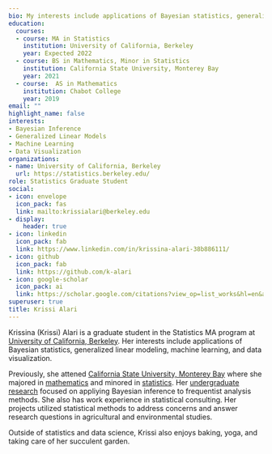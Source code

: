 ```yaml
---
bio: My interests include applications of Bayesian statistics, generalized linear models, machine learning, and data visualization.
education:
  courses:
  - course: MA in Statistics
    institution: University of California, Berkeley
    year: Expected 2022
  - course: BS in Mathematics, Minor in Statistics
    institution: California State University, Monterey Bay
    year: 2021
  - course:  AS in Mathematics
    institution: Chabot College
    year: 2019
email: ""
highlight_name: false
interests:
- Bayesian Inference
- Generalized Linear Models
- Machine Learning
- Data Visualization
organizations:
- name: University of California, Berkeley
  url: https://statistics.berkeley.edu/
role: Statistics Graduate Student
social:
- icon: envelope
  icon_pack: fas
  link: mailto:krissialari@berkeley.edu
- display:
    header: true
- icon: linkedin
  icon_pack: fab
  link: https://www.linkedin.com/in/krissina-alari-38b886111/
- icon: github
  icon_pack: fab
  link: https://github.com/k-alari
- icon: google-scholar
  icon_pack: ai
  link: https://scholar.google.com/citations?view_op=list_works&hl=en&authuser=2&user=bcm25FIAAAAJ&gmla=AJsN-F6uIfrj35IbmfYAWdKJSZ_z8Hwc4hBp4d8qr5roykVXc013SwEY0cuXkQNk5kkT7SZUlH88HdYqN1WstmnD5tGzc9O0WNluvy8HyleAP7ELKDmsor4
superuser: true
title: Krissi Alari
---
```



Krissina (Krissi) Alari is a graduate student in the Statistics MA program at [University of California, Berkeley](https://statistics.berkeley.edu/). Her interests include applications of Bayesian statistics, generalized linear modeling, machine learning, and data visualization.

Previously, she attened [California State University, Monterey Bay](https://csumb.edu/math) where she majored in [mathematics](https://catalog.csumb.edu/preview_program.php?catoid=1&poid=91&returnto=54) and minored in [statistics](https://catalog.csumb.edu/preview_program.php?catoid=1&poid=144&returnto=54). Her [undergraduate research](https://doi.org/10.1080/1091367X.2020.1853130) focused on appliying Bayesian inference to frequentist analysis methods. She also has work experience in statistical consulting. Her projects utilized statistical methods to address concerns and answer research questions in agricultural and environmental studies.

Outside of statistics and data science, Krissi also enjoys baking, yoga, and taking care of her succulent garden. 


